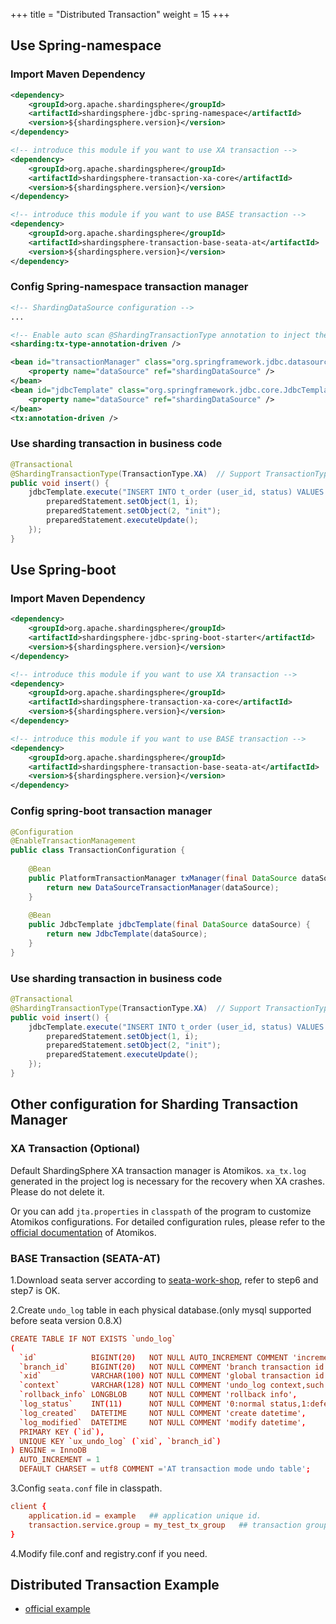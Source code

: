 +++
title = "Distributed Transaction"
weight = 15
+++

## Use Spring-namespace

### Import Maven Dependency

```xml
<dependency>
    <groupId>org.apache.shardingsphere</groupId>
    <artifactId>shardingsphere-jdbc-spring-namespace</artifactId>
    <version>${shardingsphere.version}</version>
</dependency>

<!-- introduce this module if you want to use XA transaction -->
<dependency>
    <groupId>org.apache.shardingsphere</groupId>
    <artifactId>shardingsphere-transaction-xa-core</artifactId>
    <version>${shardingsphere.version}</version>
</dependency>

<!-- introduce this module if you want to use BASE transaction -->
<dependency>
    <groupId>org.apache.shardingsphere</groupId>
    <artifactId>shardingsphere-transaction-base-seata-at</artifactId>
    <version>${shardingsphere.version}</version>
</dependency>
```

### Config Spring-namespace transaction manager

```xml
<!-- ShardingDataSource configuration -->
...

<!-- Enable auto scan @ShardingTransactionType annotation to inject the transaction type before connection created -->
<sharding:tx-type-annotation-driven />

<bean id="transactionManager" class="org.springframework.jdbc.datasource.DataSourceTransactionManager">
    <property name="dataSource" ref="shardingDataSource" />
</bean>
<bean id="jdbcTemplate" class="org.springframework.jdbc.core.JdbcTemplate">
    <property name="dataSource" ref="shardingDataSource" />
</bean>
<tx:annotation-driven />

```

### Use sharding transaction in business code

```java
@Transactional
@ShardingTransactionType(TransactionType.XA)  // Support TransactionType.LOCAL, TransactionType.XA, TransactionType.BASE
public void insert() {
    jdbcTemplate.execute("INSERT INTO t_order (user_id, status) VALUES (?, ?)", (PreparedStatementCallback<Object>) preparedStatement -> {
        preparedStatement.setObject(1, i);
        preparedStatement.setObject(2, "init");
        preparedStatement.executeUpdate();
    });
}
```

## Use Spring-boot

### Import Maven Dependency

```xml
<dependency>
    <groupId>org.apache.shardingsphere</groupId>
    <artifactId>shardingsphere-jdbc-spring-boot-starter</artifactId>
    <version>${shardingsphere.version}</version>
</dependency>

<!-- introduce this module if you want to use XA transaction -->
<dependency>
    <groupId>org.apache.shardingsphere</groupId>
    <artifactId>shardingsphere-transaction-xa-core</artifactId>
    <version>${shardingsphere.version}</version>
</dependency>

<!-- introduce this module if you want to use BASE transaction -->
<dependency>
    <groupId>org.apache.shardingsphere</groupId>
    <artifactId>shardingsphere-transaction-base-seata-at</artifactId>
    <version>${shardingsphere.version}</version>
</dependency>
```

### Config spring-boot transaction manager

```java
@Configuration
@EnableTransactionManagement
public class TransactionConfiguration {
    
    @Bean
    public PlatformTransactionManager txManager(final DataSource dataSource) {
        return new DataSourceTransactionManager(dataSource);
    }
    
    @Bean
    public JdbcTemplate jdbcTemplate(final DataSource dataSource) {
        return new JdbcTemplate(dataSource);
    }
}
```

### Use sharding transaction in business code

```java
@Transactional
@ShardingTransactionType(TransactionType.XA)  // Support TransactionType.LOCAL, TransactionType.XA, TransactionType.BASE
public void insert() {
    jdbcTemplate.execute("INSERT INTO t_order (user_id, status) VALUES (?, ?)", (PreparedStatementCallback<Object>) preparedStatement -> {
        preparedStatement.setObject(1, i);
        preparedStatement.setObject(2, "init");
        preparedStatement.executeUpdate();
    });
}
```
## Other configuration for Sharding Transaction Manager

### XA Transaction (Optional)

Default ShardingSphere XA transaction manager is Atomikos. `xa_tx.log` generated in the project log is necessary for the recovery when XA crashes. Please do not delete it.

Or you can add `jta.properties` in `classpath` of the program to customize Atomikos configurations. 
For detailed configuration rules, please refer to the [official documentation](https://www.atomikos.com/Documentation/JtaProperties) of Atomikos.

### BASE Transaction (SEATA-AT)

1.Download seata server according to [seata-work-shop](https://github.com/seata/seata-workshop), refer to step6 and step7 is OK.

2.Create `undo_log` table in each physical database.(only mysql supported before seata version 0.8.X)

```conf
CREATE TABLE IF NOT EXISTS `undo_log`
(
  `id`            BIGINT(20)   NOT NULL AUTO_INCREMENT COMMENT 'increment id',
  `branch_id`     BIGINT(20)   NOT NULL COMMENT 'branch transaction id',
  `xid`           VARCHAR(100) NOT NULL COMMENT 'global transaction id',
  `context`       VARCHAR(128) NOT NULL COMMENT 'undo_log context,such as serialization',
  `rollback_info` LONGBLOB     NOT NULL COMMENT 'rollback info',
  `log_status`    INT(11)      NOT NULL COMMENT '0:normal status,1:defense status',
  `log_created`   DATETIME     NOT NULL COMMENT 'create datetime',
  `log_modified`  DATETIME     NOT NULL COMMENT 'modify datetime',
  PRIMARY KEY (`id`),
  UNIQUE KEY `ux_undo_log` (`xid`, `branch_id`)
) ENGINE = InnoDB
  AUTO_INCREMENT = 1
  DEFAULT CHARSET = utf8 COMMENT ='AT transaction mode undo table';
```

3.Config `seata.conf` file in classpath.

```conf
client {
    application.id = example   ## application unique id.
    transaction.service.group = my_test_tx_group   ## transaction group
}

```

4.Modify file.conf and registry.conf if you need.

## Distributed Transaction Example

* [official example](https://github.com/apache/shardingsphere/tree/master/examples/shardingsphere-jdbc-example/sharding-example)